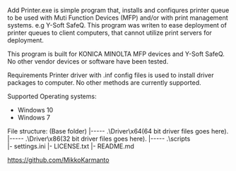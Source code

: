 Add Printer.exe is simple program that, installs and confiqures printer queue to be used with Muti Function Devices (MFP) and/or with print management systems. e.g Y-Soft SafeQ. This program was writen to ease deployment of printer queues to client computers, that cannot utilize print servers for deployment.

This program is built for KONICA MINOLTA MFP devices and Y-Soft SafeQ. No other vendor devices or software have been tested.


Requirements
Printer driver with .inf config files is used to install driver packages to computer. No other methods are currently supported.


Supported Operating systems:
- Windows 10
- Windows 7

File structure:
    (Base folder)
    |----- .\Driver\x64\(64 bit driver files goes here).
    |----- .\Driver\x86\(32 bit driver files goes here).
    |----- .\scripts\
    |- settings.ini
    |- LICENSE.txt
    |- README.md


https://github.com/MikkoKarmanto